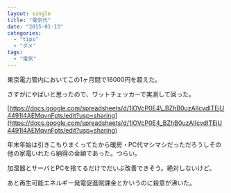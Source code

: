```yaml
---
layout: single
title: "電気代"
date: "2015-01-13"
categories: 
  - "tips"
  - "ダメ"
tags: 
  - "電気"
---
```


東京電力管内においてこの1ヶ月間で16000円を超えた。

さすがにやばいと思ったので、ワットチェッカーで実測して回った。

[https://docs.google.com/spreadsheets/d/1lOVcP0E4\_BZhB0uzAIIcvdITEjU4491I4AEMqvnFpts/edit?usp=sharing](https://docs.google.com/spreadsheets/d/1lOVcP0E4_BZhB0uzAIIcvdITEjU4491I4AEMqvnFpts/edit?usp=sharing)

年末年始は引きこもりまくってたから暖房・PC代マシマシだっただろうしその他の家電いれたら納得の金額であった。つらい。

加湿器とサーバとPCを捨てるだけでだいぶ改善できそう。絶対しないけど。

あと再生可能エネルギー発電促進賦課金とかいうのに殺意が沸いた。
